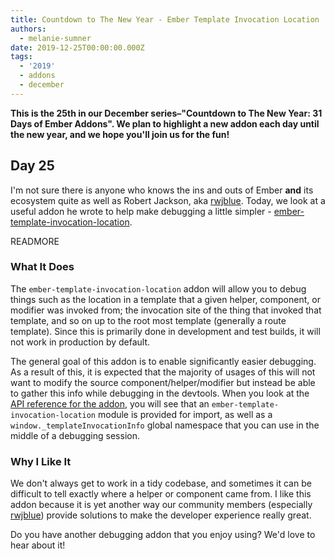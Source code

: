 ```yaml
---
title: Countdown to The New Year - Ember Template Invocation Location
authors:
  - melanie-sumner
date: 2019-12-25T00:00:00.000Z
tags:
  - '2019'
  - addons
  - december
---
```



**This is the 25th in our December series–"Countdown to The New Year: 31 Days of Ember Addons". We plan to highlight a new addon each day until the new year, and we hope you'll join us for the fun!**

## Day 25

I'm not sure there is anyone who knows the ins and outs of Ember **and** its ecosystem quite as well as Robert Jackson, aka [rwjblue](https://emberobserver.com/maintainers/rwjblue). Today, we look at a useful addon he wrote to help make debugging a little simpler - [ember-template-invocation-location](https://emberobserver.com/addons/ember-template-invocation-location).

READMORE

### What It Does

The `ember-template-invocation-location` addon will allow you to debug things such as the location in a template that a given helper, component, or modifier was invoked from; the invocation site of the thing that invoked that template, and so on up to the root most template (generally a route template). Since this is primarily done in development and test builds, it will not work in production by default.

The general goal of this addon is to enable significantly easier debugging. As a result of this, it is expected that the majority of usages of this will not want to modify the source component/helper/modifier but instead be able to gather this info while debugging in the devtools. When you look at the [API reference for the addon](https://github.com/rwjblue/ember-template-invocation-location#api), you will see that an `ember-template-invocation-location` module is provided for import, as well as a `window._templateInvocationInfo` global namespace that you can use in the middle of a debugging session.

### Why I Like It

We don't always get to work in a tidy codebase, and sometimes it can be difficult to tell exactly where a helper or component came from. I like this addon because it is yet another way our community members (especially [rwjblue](https://github.com/rwjblue)) provide solutions to make the developer experience really great.

Do you have another debugging addon that you enjoy using? We'd love to hear about it!
